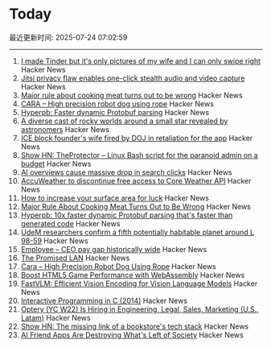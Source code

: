 # Today

最近更新时间: 2025-07-24 07:02:59

--- 
1. [I made Tinder but it's only pictures of my wife and I can only swipe right](https://trytender.app/) Hacker News
2. [Jitsi privacy flaw enables one-click stealth audio and video capture](https://zimzi.substack.com/p/jitsi-privacy-flaw-that-enables-one) Hacker News
3. [Major rule about cooking meat turns out to be wrong](https://www.seriouseats.com/meat-resting-science-11776272) Hacker News
4. [CARA – High precision robot dog using rope](https://www.aaedmusa.com/projects/cara) Hacker News
5. [Hyperpb: Faster dynamic Protobuf parsing](https://buf.build/blog/hyperpb) Hacker News
6. [A diverse cast of rocky worlds around a small star revealed by astronomers](https://nouvelles.umontreal.ca/en/article/2025/07/22/a-udem-team-confirms-a-fifth-potentially-habitable-planet-around-l-98-59-a-red-dwarf-35-l/) Hacker News
7. [ICE block founder's wife fired by DOJ in retaliation for the app](https://www.newsweek.com/iceblock-app-founder-wife-fired-doj-carolyn-feinstein-2102214) Hacker News
8. [Show HN: TheProtector – Linux Bash script for the paranoid admin on a budget](https://github.com/IHATEGIVINGAUSERNAME/theProtector) Hacker News
9. [AI overviews cause massive drop in search clicks](https://arstechnica.com/ai/2025/07/research-shows-google-ai-overviews-reduce-website-clicks-by-almost-half/) Hacker News
10. [AccuWeather to discontinue free access to Core Weather API](https://developer.accuweather.com/new-portal) Hacker News
11. [How to increase your surface area for luck](https://usefulfictions.substack.com/p/how-to-increase-your-surface-area) Hacker News
12. [Major Rule About Cooking Meat Turns Out to Be Wrong](https://www.seriouseats.com/meat-resting-science-11776272) Hacker News
13. [Hyperpb: 10x faster dynamic Protobuf parsing that's faster than generated code](https://buf.build/blog/hyperpb) Hacker News
14. [UdeM researchers confirm a fifth potentially habitable planet around L 98-59](https://nouvelles.umontreal.ca/en/article/2025/07/22/a-udem-team-confirms-a-fifth-potentially-habitable-planet-around-l-98-59-a-red-dwarf-35-l/) Hacker News
15. [Employee – CEO pay gap historically wide](https://www.cnn.com/2025/07/23/business/afl-cio-executive-paywatch-report) Hacker News
16. [The Promised LAN](https://tpl.house/) Hacker News
17. [Cara – High Precision Robot Dog Using Rope](https://www.aaedmusa.com/projects/cara) Hacker News
18. [Boost HTML5 Game Performance with WebAssembly](https://playgama.com/blog/general/boost-html5-game-performance-with-webassembly/) Hacker News
19. [FastVLM: Efficient Vision Encoding for Vision Language Models](https://machinelearning.apple.com/research/fast-vision-language-models) Hacker News
20. [Interactive Programming in C (2014)](https://nullprogram.com/blog/2014/12/23/) Hacker News
21. [Optery (YC W22) Is Hiring in Engineering, Legal, Sales, Marketing (U.S., Latam)](https://www.optery.com/careers/) Hacker News
22. [Show HN: The missing link of a bookstore's tech stack](https://bookhead.net/) Hacker News
23. [AI Friend Apps Are Destroying What's Left of Society](https://www.currentaffairs.org/news/ai-friend-apps-are-destroying-whats-left-of-society) Hacker News
